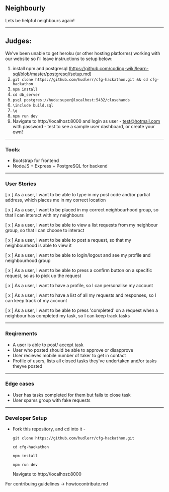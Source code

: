 ## Neighbourly
Lets be helpful neighbours again!

 - - - -
 ## Judges:
 We've been unable to get heroku (or other hosting platforms) working with our website so i'll leave instructions to setup below:
 1. install npm and postgresql (https://github.com/coding-wiki/learn-sql/blob/master/postgresql/setup.md)
 2. `git clone https://github.com/hudlerr/cfg-hackathon.git && cd cfg-hackathon`
 3. `npm install`
 4. `cd db_server`
 4. `psql postgres://huda:super@localhost:5432/closehands` 
 5. `\include build.sql`
 6. `\q`
 7. `npm run dev`
 8.  Navigate to http://localhost:8000 and login as user - test@hotmail.com with password - test to see a sample user dashboard, or create your own! 

 - - - -
 
### Tools:
- Bootstrap for frontend
- NodeJS + Express + PostgreSQL for backend

 - - - -
 
### User Stories
[ x ] As a user, I want to be able to type in my post code and/or partial address, which places me in my correct location

[ x ] As a user, I want to be placed in my correct neighbourhood group, so that I can interact with my neighbours

[ x ] As a user, I want to be able to view a list requests from my neighbour group, so that I can choose to interact

[ x ] As a user, I want to be able to post a request, so that my neighbourhood is able to view it

[ x ] As a user, I want to be able to login/logout and see my profile and neighbourhood group

[ x ] As a user, I want to be able to press a confirm button on a specific request, so as to pick up the request

[ x ] As a user, I want to have a profile, so I can personalise my account

[ x ] As a user, I want to have a list of all my requests and responses, so I can keep track of my account

[ x ] As a user, I want to be able to press 'completed' on a request when a neighbour has completed my task, so I can keep track tasks

 - - - -

### Reqirements
* A user is able to post/ accept task
* User who posted should be able to approve or disapprove 
* User recieves mobile number of taker to get in contact
* Profile of users, lists all closed tasks they've undertaken and/or tasks theyve posted

 - - - -
    
### Edge cases
* User has tasks completed for them but fails to close task
* User spams group with fake requests

 - - - -
 
### Developer Setup
* Fork this repository, and cd into it -

  `git clone https://github.com/hudlerr/cfg-hackathon.git`
  
  `cd cfg-hackathon`

  `npm install`

  `npm run dev`

  Navigate to http://localhost:8000

For contribuing guidelines -> howtocontribute.md
